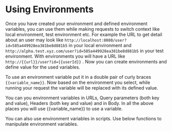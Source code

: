 # Using Environments

Once you have created your environment and defined environment variables, you can use them while making requests to switch context like local environment, test environment etc. For example the URL to get detail about an user may look like `http://localhost:8080/user?id=585a449928ea381be8d881b5` in your local environment and `http://alpha.test.xyz.com/user?id=585a449928ea381be8d881b5` in your test environment. With environments you will have a URL like `http://{{url}}/user?id={{userId}}` . Now you can create environments and define value for the used variables.

To use an environment variable put it in a double pair of curly braces `{{variable_name}}`. Now based on the environment you select, while running your request the variable will be replaced with its defined value.

You can you environment variables in URLs, Query parameters \(both key and value\), Headers \(both key and value\) and in  Body. In all the above places you will use {{variable\_name}} to use a variable.

You can also use environment variables in scripts. Use below functions to manipulate environment variables.






